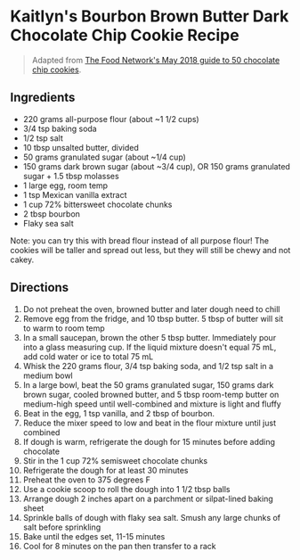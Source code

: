 # Kaitlyn's Bourbon Brown Butter Dark Chocolate Chip Cookie Recipe

> Adapted from [The Food Network's May 2018 guide to 50 chocolate chip cookies](https://www.foodnetwork.com/recipes/packages/baking-guide/cookies-and-bars/50-chocolate-chip-cookies).

## Ingredients 

* 220 grams all-purpose flour (about ~1 1/2 cups)
* 3/4 tsp baking soda
* 1/2 tsp salt
* 10 tbsp unsalted butter, divided
* 50 grams granulated sugar (about ~1/4 cup)
* 150 grams dark brown sugar (about ~3/4 cup), OR 150 grams granulated sugar + 1.5 tbsp molasses
* 1 large egg, room temp
* 1 tsp Mexican vanilla extract
* 1 cup 72% bittersweet chocolate chunks
* 2 tbsp bourbon
* Flaky sea salt

Note: you can try this with bread flour instead of all purpose flour! The cookies will be taller and spread out less, but they will still be chewy and not cakey. 

## Directions

1. Do not preheat the oven, browned butter and later dough need to chill
1. Remove egg from the fridge, and 10 tbsp butter. 5 tbsp of butter will sit to warm to room temp
1. In a small saucepan, brown the other 5 tbsp butter. Immediately pour into a glass measuring cup. If the liquid mixture doesn't equal 75 mL, add cold water or ice to total 75 mL
1. Whisk the 220 grams flour, 3/4 tsp baking soda, and 1/2 tsp salt in a medium bowl
1. In a large bowl, beat the 50 grams granulated sugar, 150 grams dark brown sugar, cooled browned butter, and 5 tbsp room-temp butter on medium-high speed until well-combined and mixture is light and fluffy
1. Beat in the egg, 1 tsp vanilla, and 2 tbsp of bourbon.
1. Reduce the mixer speed to low and beat in the flour mixture until just combined
1. If dough is warm, refrigerate the dough for 15 minutes before adding chocolate
1. Stir in the 1 cup 72% semisweet chocolate chunks
1. Refrigerate the dough for at least 30 minutes
1. Preheat the oven to 375 degrees F
1. Use a cookie scoop to roll the dough into 1 1/2 tbsp balls
1. Arrange dough 2 inches apart on a parchment or silpat-lined baking sheet
1. Sprinkle balls of dough with flaky sea salt. Smush any large chunks of salt before sprinkling
1. Bake until the edges set, 11-15 minutes
1. Cool for 8 minutes on the pan then transfer to a rack

